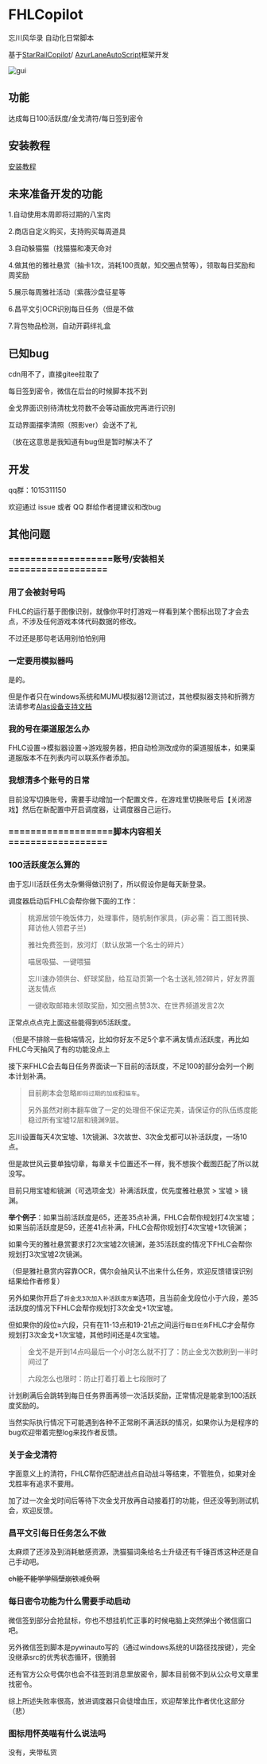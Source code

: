 # FHLCopilot

忘川风华录 自动化日常脚本

基于[StarRailCopilot](https://github.com/LmeSzinc/StarRailCopilot/)/ [AzurLaneAutoScript](https://github.com/LmeSzinc/AzurLaneAutoScript)框架开发



![gui](doc/README.assets/gui_cn.png)


## 功能

达成每日100活跃度/金戈清符/每日签到密令

## 安装教程

[安装教程](https://github.com/hyyisasleep/FHLCopilot/wiki/Installation)


## 未来准备开发的功能

1.自动使用本周即将过期的八宝肉

2.商店自定义购买，支持购买每周道具

3.自动躲猫猫（找猫猫和凑天命对

4.做其他的雅社悬赏（抽卡1次，消耗100贡献，知交圈点赞等），领取每日奖励和周奖励

5.展示每周雅社活动（紫薇沙盘征星等

6.昌平文引OCR识别每日任务（但是不做

7.背包物品检测，自动开羁绊礼盒



## 已知bug

cdn用不了，直接gitee拉取了

每日签到密令，微信在后台的时候脚本找不到

金戈界面识别待清枕戈符数不会等动画放完再进行识别

互动界面摆李清照（照影ver）会送不了礼

（放在这意思是我知道有bug但是暂时解决不了

## 开发
qq群：1015311150

欢迎通过 issue 或者 QQ 群给作者提建议和改bug

## 其他问题

### ===================账号/安装相关==================


### 用了会被封号吗
FHLC的运行基于图像识别，就像你平时打游戏一样看到某个图标出现了才会去点，不涉及任何游戏本体代码数据的修改。

不过还是那句老话用别怕怕别用

### 一定要用模拟器吗
是的。

但是作者只在windows系统和MUMU模拟器12测试过，其他模拟器支持和折腾方法请参考[Alas设备支持文档](https://github.com/LmeSzinc/AzurLaneAutoScript/wiki/Emulator_cn)

### 我的号在渠道服怎么办

FHLC设置→模拟器设置→游戏服务器，把自动检测改成你的渠道服版本，如果渠道服版本不在列表内可以联系作者添加。

### 我想清多个账号的日常
目前没写切换账号，需要手动增加一个配置文件，在游戏里切换账号后【关闭游戏】然后在新配置中开启调度器，让调度器自己运行。


### ===================脚本内容相关==================

### 100活跃度怎么算的

由于忘川活跃任务太杂懒得做识别了，所以假设你是每天新登录。

调度器启动后FHLC会帮你做下面的工作：

> 桃源居领午晚饭体力，处理事件，随机制作家具，(非必需：百工图转换、拜访他人领君子兰)
>
> 雅社免费签到，放河灯（默认放第一个名士的碎片）
> 
> 喵居吸猫、一键喂猫
> 
> 忘川速办领供台、虾球奖励，给互动页第一个名士送礼领2碎片，好友界面送友情点
> 
> 一键收取邮箱未领取奖励，知交圈点赞3次、在世界频道发言2次
>

正常点点点完上面这些能得到65活跃度。

（但是不排除一些极端情况，比如你好友不足5个拿不满友情点活跃度，再比如FHLC今天抽风了有的功能没点上

接下来FHLC会去每日任务界面读一下目前的活跃度，不足100的部分会列一个刷本计划补满。

>目前刷本会忽略`即将过期的加成`和`猫车`。
> 
>另外虽然对刷本翻车做了一定的处理但不保证完美，请保证你的队伍练度能稳过所有宝墟12层和镜渊9层。


忘川设置每天4次宝墟、1次镜渊、3次故世、3次金戈都可以补活跃度，一场10点。

但是故世风云要单独切章，每章关卡位置还不一样，我不想挨个截图匹配了所以就没写。

目前只用宝墟和镜渊（可选项金戈）补满活跃度，优先度雅社悬赏 > 宝墟 > 镜渊。

**举个例子**：如果当前活跃度是65，还差35点补满，FHLC会帮你规划打4次宝墟；如果当前活跃度是59，还差41点补满，FHLC会帮你规划打4次宝墟+1次镜渊；

如果今天的雅社悬赏要求打2次宝墟2次镜渊，差35活跃度的情况下FHLC会帮你规划打3次宝墟2次镜渊。

（但是雅社悬赏内容靠OCR，偶尔会抽风认不出来什么任务，欢迎反馈错误识别结果给作者修复）

另外如果你开启了`将金戈3次加入补活跃度方案`选项，且当前金戈段位小于六段，差35活跃度的情况下FHLC会帮你规划打3次金戈+1次宝墟。

但如果你的段位≥六段，只有在11-13点和19-21点之间运行`每日任务`FHLC才会帮你规划打3次金戈+1次宝墟，其他时间还是4次宝墟。

>金戈不是开到14点吗最后一个小时怎么就不打了：防止金戈次数刷到一半时间过了
>
> 六段怎么也限时：防止打着打着上七段限时了



计划刷满后会跳转到每日任务界面再领一次活跃奖励，正常情况是能拿到100活跃度奖励的。

当然实际执行情况下可能遇到各种不正常刷不满活跃的情况，如果你认为是程序的bug欢迎带着完整log来找作者反馈。

### 关于金戈清符

字面意义上的清符，FHLC帮你匹配进战点自动战斗等结束，不管胜负，如果对金戈胜率有追求不要用。

加了过一次金戈时间后等待下次金戈开放再自动接着打的功能，但还没等到测试机会，欢迎反馈。

### 昌平文引每日任务怎么不做

太麻烦了还涉及到消耗敏感资源，洗猫猫词条给名士升级还有千锤百炼这种还是自己手动吧。

~~ch能不能学学隔壁崩铁减负啊~~


### 每日密令功能为什么需要手动启动
微信签到部分会抢鼠标，你也不想挂机忙正事的时候电脑上突然弹出个微信窗口吧。

另外微信签到脚本是pywinauto写的（通过windows系统的UI路径找按键），完全没继承src的优秀状态循环，很脆弱

还有官方公众号偶尔也会不往签到消息里放密令，脚本目前做不到从公众号文章里找密令。

综上所述失败率很高，放进调度器只会徒增血压，欢迎帮笨比作者优化这部分（悲）

### 图标用怀英喵有什么说法吗

没有，夹带私货






